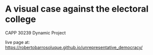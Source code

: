 # A visual case against the electoral college
CAPP 30239 Dynamic Project

live page at: https://robertobarrosoluque.github.io/unrepresentative_democracy/
